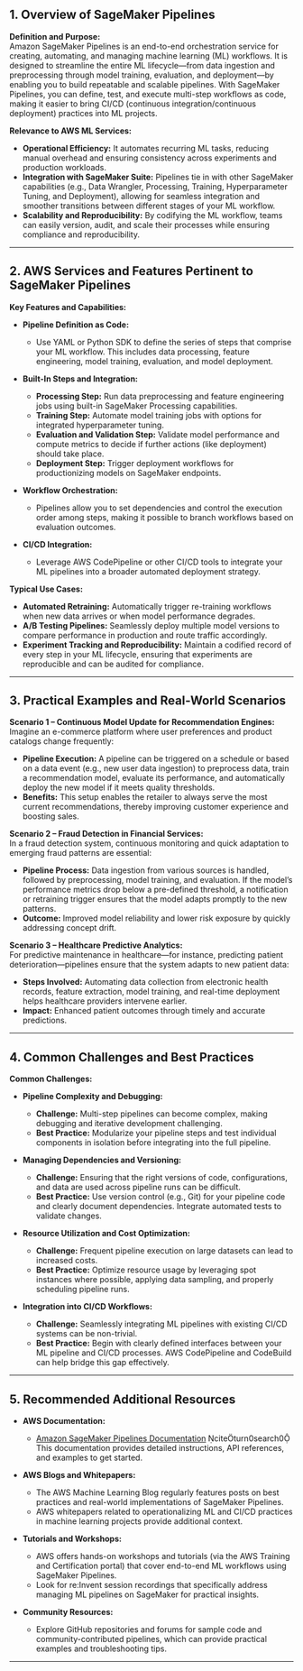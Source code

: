 ## 1. Overview of SageMaker Pipelines

**Definition and Purpose:**  
Amazon SageMaker Pipelines is an end-to-end orchestration service for creating, automating, and managing machine learning (ML) workflows. It is designed to streamline the entire ML lifecycle—from data ingestion and preprocessing through model training, evaluation, and deployment—by enabling you to build repeatable and scalable pipelines. With SageMaker Pipelines, you can define, test, and execute multi-step workflows as code, making it easier to bring CI/CD (continuous integration/continuous deployment) practices into ML projects.

**Relevance to AWS ML Services:**

- **Operational Efficiency:** It automates recurring ML tasks, reducing manual overhead and ensuring consistency across experiments and production workloads.
- **Integration with SageMaker Suite:** Pipelines tie in with other SageMaker capabilities (e.g., Data Wrangler, Processing, Training, Hyperparameter Tuning, and Deployment), allowing for seamless integration and smoother transitions between different stages of your ML workflow.
- **Scalability and Reproducibility:** By codifying the ML workflow, teams can easily version, audit, and scale their processes while ensuring compliance and reproducibility.

---

## 2. AWS Services and Features Pertinent to SageMaker Pipelines

**Key Features and Capabilities:**

- **Pipeline Definition as Code:**
  - Use YAML or Python SDK to define the series of steps that comprise your ML workflow. This includes data processing, feature engineering, model training, evaluation, and model deployment.
- **Built-In Steps and Integration:**

  - **Processing Step:** Run data preprocessing and feature engineering jobs using built-in SageMaker Processing capabilities.
  - **Training Step:** Automate model training jobs with options for integrated hyperparameter tuning.
  - **Evaluation and Validation Step:** Validate model performance and compute metrics to decide if further actions (like deployment) should take place.
  - **Deployment Step:** Trigger deployment workflows for productionizing models on SageMaker endpoints.

- **Workflow Orchestration:**

  - Pipelines allow you to set dependencies and control the execution order among steps, making it possible to branch workflows based on evaluation outcomes.

- **CI/CD Integration:**
  - Leverage AWS CodePipeline or other CI/CD tools to integrate your ML pipelines into a broader automated deployment strategy.

**Typical Use Cases:**

- **Automated Retraining:** Automatically trigger re-training workflows when new data arrives or when model performance degrades.
- **A/B Testing Pipelines:** Seamlessly deploy multiple model versions to compare performance in production and route traffic accordingly.
- **Experiment Tracking and Reproducibility:** Maintain a codified record of every step in your ML lifecycle, ensuring that experiments are reproducible and can be audited for compliance.

---

## 3. Practical Examples and Real-World Scenarios

**Scenario 1 – Continuous Model Update for Recommendation Engines:**  
Imagine an e-commerce platform where user preferences and product catalogs change frequently:

- **Pipeline Execution:** A pipeline can be triggered on a schedule or based on a data event (e.g., new user data ingestion) to preprocess data, train a recommendation model, evaluate its performance, and automatically deploy the new model if it meets quality thresholds.
- **Benefits:** This setup enables the retailer to always serve the most current recommendations, thereby improving customer experience and boosting sales.

**Scenario 2 – Fraud Detection in Financial Services:**  
In a fraud detection system, continuous monitoring and quick adaptation to emerging fraud patterns are essential:

- **Pipeline Process:** Data ingestion from various sources is handled, followed by preprocessing, model training, and evaluation. If the model’s performance metrics drop below a pre-defined threshold, a notification or retraining trigger ensures that the model adapts promptly to the new patterns.
- **Outcome:** Improved model reliability and lower risk exposure by quickly addressing concept drift.

**Scenario 3 – Healthcare Predictive Analytics:**  
For predictive maintenance in healthcare—for instance, predicting patient deterioration—pipelines ensure that the system adapts to new patient data:

- **Steps Involved:** Automating data collection from electronic health records, feature extraction, model training, and real-time deployment helps healthcare providers intervene earlier.
- **Impact:** Enhanced patient outcomes through timely and accurate predictions.

---

## 4. Common Challenges and Best Practices

**Common Challenges:**

- **Pipeline Complexity and Debugging:**

  - **Challenge:** Multi-step pipelines can become complex, making debugging and iterative development challenging.
  - **Best Practice:** Modularize your pipeline steps and test individual components in isolation before integrating into the full pipeline.

- **Managing Dependencies and Versioning:**

  - **Challenge:** Ensuring that the right versions of code, configurations, and data are used across pipeline runs can be difficult.
  - **Best Practice:** Use version control (e.g., Git) for your pipeline code and clearly document dependencies. Integrate automated tests to validate changes.

- **Resource Utilization and Cost Optimization:**

  - **Challenge:** Frequent pipeline execution on large datasets can lead to increased costs.
  - **Best Practice:** Optimize resource usage by leveraging spot instances where possible, applying data sampling, and properly scheduling pipeline runs.

- **Integration into CI/CD Workflows:**
  - **Challenge:** Seamlessly integrating ML pipelines with existing CI/CD systems can be non-trivial.
  - **Best Practice:** Begin with clearly defined interfaces between your ML pipeline and CI/CD processes. AWS CodePipeline and CodeBuild can help bridge this gap effectively.

---

## 5. Recommended Additional Resources

- **AWS Documentation:**

  - [Amazon SageMaker Pipelines Documentation](https://docs.aws.amazon.com/sagemaker/latest/dg/pipelines.html) citeturn0search0  
    This documentation provides detailed instructions, API references, and examples to get started.

- **AWS Blogs and Whitepapers:**

  - The AWS Machine Learning Blog regularly features posts on best practices and real-world implementations of SageMaker Pipelines.
  - AWS whitepapers related to operationalizing ML and CI/CD practices in machine learning projects provide additional context.

- **Tutorials and Workshops:**

  - AWS offers hands-on workshops and tutorials (via the AWS Training and Certification portal) that cover end-to-end ML workflows using SageMaker Pipelines.
  - Look for re:Invent session recordings that specifically address managing ML pipelines on SageMaker for practical insights.

- **Community Resources:**
  - Explore GitHub repositories and forums for sample code and community-contributed pipelines, which can provide practical examples and troubleshooting tips.

---
